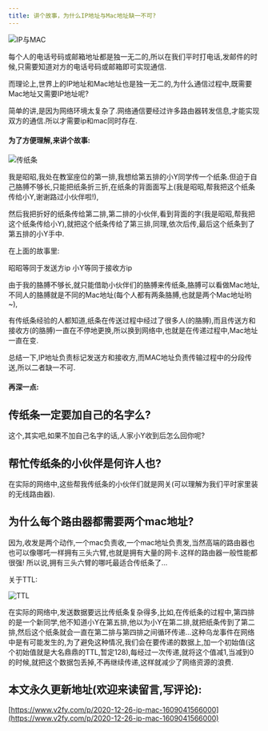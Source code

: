 ```yaml
---
title: 讲个故事，为什么IP地址与Mac地址缺一不可?
---
```






![IP与MAC](https://www.v2fy.com/asset/0i/jikemiji/jikemiji-md/2020-12-26-ip-mac-1609041566000.assets/3203841-f0e9e6cb67744cf3.png)




每个人的电话号码或邮箱地址都是独一无二的,所以在我们平时打电话,发邮件的时候,只需要知道对方的电话号码或邮箱即可实现通信.

而理论上,世界上的IP地址和Mac地址也是独一无二的,为什么通信过程中,既需要Mac地址又需要IP地址呢?

简单的讲,是因为网络环境太复杂了.网络通信要经过许多路由器转发信息,才能实现双方的通信.所以才需要ip和mac同时存在.

#### 为了方便理解,来讲个故事:

![传纸条](https://www.v2fy.com/asset/0i/jikemiji/jikemiji-md/2020-12-26-ip-mac-1609041566000.assets/3203841-a2cc0017b35df678.png)

我是昭昭,我处在教室座位的第一排,我想给第五排的小Y同学传一个纸条.但迫于自己胳膊不够长,只能把纸条折三折,在纸条的背面面写上(我是昭昭,帮我把这个纸条传给小Y,谢谢路过小伙伴啦!),

然后我把折好的纸条传给第二排,第二排的小伙伴,看到背面的字(我是昭昭,帮我把这个纸条传给小Y),就把这个纸条传给了第三排,同理,依次后传,最后这个纸条到了第五排的小Y手中.

在上面的故事里:

昭昭等同于发送方ip
小Y等同于接收方ip

由于我的胳膊不够长,就只能借助小伙伴们的胳膊来传纸条,胳膊可以看做Mac地址,不同人的胳膊就是不同的Mac地址(每个人都有两条胳膊,也就是两个Mac地址哟~),

有传纸条经验的人都知道,纸条在传送过程中经过了很多人(的胳膊),而且传送方和接收方(的胳膊)一直在不停地更换,所以换到网络中,也就是在传递过程中,Mac地址一直在变.

总结一下,IP地址负责标记发送方和接收方,而MAC地址负责传输过程中的分段传送,所以二者缺一不可.

#### 再深一点:

## 传纸条一定要加自己的名字么?
这个,其实吧,如果不加自己名字的话,人家小Y收到后怎么回你呢?

## 帮忙传纸条的小伙伴是何许人也?
在实际的网络中,这些帮我传纸条的小伙伴们就是网关(可以理解为我们平时家里装的无线路由器).

## 为什么每个路由器都需要两个mac地址?
因为,收发是两个动作,一个mac负责收,一个mac地址负责发,当然高端的路由器也也可以像哪吒一样拥有三头六臂,也就是拥有大量的网卡.这样的路由器一般性能都很强!
所以说,拥有三头六臂的哪吒最适合传纸条了...



关于TTL: 



![TTL](https://www.v2fy.com/asset/0i/jikemiji/jikemiji-md/2020-12-26-ip-mac-1609041566000.assets/3203841-d3bff4e9588f5bce.png)



在实际的网络中,发送数据要远比传纸条复杂得多,比如,在传纸条的过程中,第四排的是一个新同学,他不知道小Y在第五排,他以为小Y在第二排,就把纸条传到了第二排,然后这个纸条就会一直在第二排与第四排之间循环传递...这种乌龙事件在网络中是有可能发生的,为了避免这种情况,我们会在要传递的数据上,加一个初始值(这个初始值就是大名鼎鼎的TTL,暂定128),每经过一次传递,就将这个值减1,当减到0的时候,就把这个数据包丢掉,不再继续传递,这样就减少了网络资源的浪费.





## 本文永久更新地址(欢迎来读留言,写评论):

[https://www.v2fy.com/p/2020-12-26-ip-mac-1609041566000](https://www.v2fy.com/p/2020-12-26-ip-mac-1609041566000)
